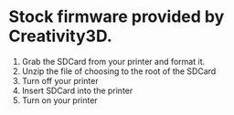 # Stock firmware provided by Creativity3D. 

1) Grab the SDCard from your printer and format it.
2) Unzip the file of choosing to the root of the SDCard
3) Turn off your printer
4) Insert SDCard into the printer
5) Turn on your printer
